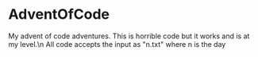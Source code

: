 # AdventOfCode

My advent of code adventures. This is horrible code but it works and is at my level.\n
All code accepts the input as "n.txt" where n is the day
